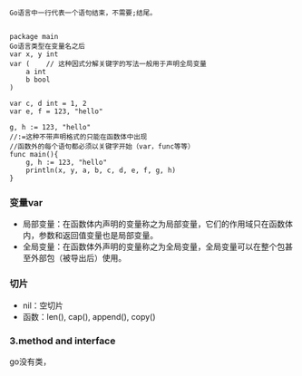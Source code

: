 ```
Go语言中一行代表一个语句结束，不需要;结尾。


package main
Go语言类型在变量名之后
var x, y int
var (    // 这种因式分解关键字的写法一般用于声明全局变量
    a int
    b bool
)

var c, d int = 1, 2
var e, f = 123, "hello"

g, h := 123, "hello"
//:=这种不带声明格式的只能在函数体中出现
//函数外的每个语句都必须以关键字开始（var，func等等）
func main(){
    g, h := 123, "hello"
    println(x, y, a, b, c, d, e, f, g, h)
}

```

### 变量var

 - 局部变量：在函数体内声明的变量称之为局部变量，它们的作用域只在函数体内，参数和返回值变量也是局部变量。
 - 全局变量：在函数体外声明的变量称之为全局变量，全局变量可以在整个包甚至外部包（被导出后）使用。

### 切片

 - nil：空切片
 - 函数：len(), cap(), append(), copy()

### 3.method and interface

go没有类，









